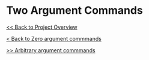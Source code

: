 # Two Argument Commands

[<< Back to Project Overview](../defenderProject.md)

[< Back to Zero argument commmands](zeroArgs.md)

[>> Arbitrary argument commmands](arbitraryArgs.md)
